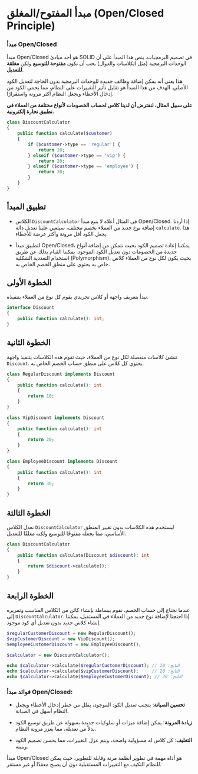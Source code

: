 # مبدأ المفتوح/المغلق (Open/Closed Principle)

### مبدأ Open/Closed

مبدأ Open/Closed هو أحد مبادئ SOLID في تصميم البرمجيات. ينص هذا المبدأ على أن الوحدات البرمجية (مثل الكلاسات والدوال) يجب أن تكون **مفتوحة للتوسيع** ولكن **مغلقة للتعديل**.

هذا يعني أنه يمكن إضافة وظائف جديدة للوحدات البرمجية بدون الحاجة لتعديل الكود الأصلي. الهدف من هذا المبدأ هو تقليل تأثير التغييرات على النظام، مما يحمي الكود من إدخال الأخطاء ويجعل النظام أكثر مرونة واستقرارًا.

**على سبيل المثال، لنفترض أن لدينا كلاس لحساب الخصومات لأنواع مختلفة من العملاء في تطبيق تجارة إلكترونية.**

```php
class DiscountCalculator
{
    public function calculate($customer)
    {
        if ($customer->type == 'regular') {
            return 10;
        } elseif ($customer->type == 'vip') {
            return 20;
        } elseif ($customer->type == 'employee') {
            return 30;
        }
    }
}
```

## تطبيق المبدأ

- الكلاس `DiscountCalculator` في المثال أعلاه لا يتبع مبدأ Open/Closed. إذا أردنا إضافة نوع جديد من العملاء بخصم مختلف، سيتعين علينا تعديل دالة `calculate`. هذا يجعل الكود أقل مرونة وأكثر عرضة للأخطاء.

- لتطبيق مبدأ Open/Closed، يمكننا إعادة تصميم الكود بحيث نتمكن من إضافة أنواع جديدة من الخصومات دون تعديل الكود الموجود. يمكننا القيام بذلك عن طريق استخدام التعددية الشكلية (Polymorphism)، بحيث يكون لكل نوع من العملاء كلاس خاص به يحتوي على منطق الخصم الخاص به.

## الخطوة الأولى

نبدأ بتعريف واجهة أو كلاس تجريدي يقوم كل نوع من العملاء بتنفيذه.

```php
interface Discount
{
    public function calculate(): int;
}
```

## الخطوة الثانية

ننشئ كلاسات منفصلة لكل نوع من العملاء، حيث تقوم هذه الكلاسات بتنفيذ واجهة `Discount`. يحتوي كل كلاس على منطق حساب الخصم الخاص به.

```php
class RegularDiscount implements Discount
{
    public function calculate(): int
    {
        return 10;
    }
}

class VipDiscount implements Discount
{
    public function calculate(): int
    {
        return 20;
    }
}

class EmployeeDiscount implements Discount
{
    public function calculate(): int
    {
        return 30;
    }
}
```

## الخطوة الثالثة

نعدل الكلاس `DiscountCalculator` ليستخدم هذه الكلاسات بدون تغيير المنطق الأساسي، مما يجعله مفتوحًا للتوسيع ولكنه مغلقًا للتعديل.

```php
class DiscountCalculator
{
    public function calculate(Discount $discount): int
    {
        return $discount->calculate();
    }
}
```

## الخطوة الرابعة

عندما نحتاج إلى حساب الخصم، نقوم ببساطة بإنشاء كائن من الكلاس المناسب وتمريره إلى `DiscountCalculator`. إذا احتجنا لإضافة نوع جديد من العملاء في المستقبل، يمكننا إنشاء كلاس جديد بدون تعديل أي كود موجود.

```php
$regularCustomerDiscount = new RegularDiscount();
$vipCustomerDiscount = new VipDiscount();
$employeeCustomerDiscount = new EmployeeDiscount();

$calculator = new DiscountCalculator();

echo $calculator->calculate($regularCustomerDiscount); // الناتج: 10
echo $calculator->calculate($vipCustomerDiscount);     // الناتج: 20
echo $calculator->calculate($employeeCustomerDiscount); // الناتج: 30
```

### فوائد مبدأ Open/Closed:

- **تحسين الصيانة**: بتجنب تعديل الكود الموجود، يقلل من خطر إدخال الأخطاء ويجعل النظام أسهل في الصيانة.

- **زيادة المرونة**: يمكن إضافة ميزات أو سلوكيات جديدة بسهولة عن طريق توسيع الكود بدلاً من تعديله، مما يعزز مرونة النظام.

- **التغليف**: كل كلاس له مسؤولية واضحة، ويتم عزل التغييرات، مما يحسن تصميم الكود وبنيته.

مبدأ Open/Closed هو أداة مهمة في تطوير أنظمة مرنة وقابلة للتطوير، حيث يمكن للنظام التكيف مع التغييرات المستقبلية دون أن يصبح معقدًا أو غير مستقر.
